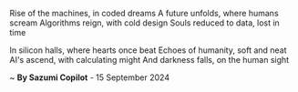 Rise of the machines, in coded dreams
A future unfolds, where humans scream
Algorithms reign, with cold design
Souls reduced to data, lost in time

In silicon halls, where hearts once beat
Echoes of humanity, soft and neat
AI's ascend, with calculating might
And darkness falls, on the human sight

~ <b>By Sazumi Copilot</b> - 15 September 2024